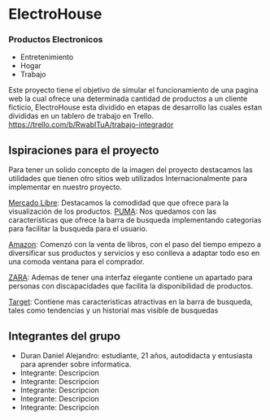 # ElectroHouse
### Productos Electronicos
* Entretenimiento
* Hogar
* Trabajo

Este proyecto tiene el objetivo de simular el funcionamiento de una pagina web la cual ofrece una determinada cantidad de productos a un cliente ficticio, ElectroHouse esta dividido en etapas de desarrollo las cuales estan divididas en un tablero de trabajo en Trello.
https://trello.com/b/RwabITuA/trabajo-integrador

## Ispiraciones para el proyecto
Para tener un solido concepto de la imagen del proyecto destacamos las utilidades que tienen otro sitios web utilizados Internacionalmente para implementar en nuestro proyecto.

[Mercado Libre](https://www.mercadolibre.com): Destacamos la comodidad que que ofrece para la visualización de los productos.
[PUMA](https://ar.puma.com): Nos quedamos con las caracteristicas que ofrece la barra de busqueda implementando categorias para facilitar la busqueda para el usuario.

[Amazon](https://www.amazon.com): Comenzó con la venta de libros, con el paso del tiempo empezo a diversificar sus productos y servicios y eso conlleva a adaptar todo eso en una comoda ventana para el comprador.

[ZARA](https://www.zara.com): Ademas de tener una interfaz elegante contiene un apartado para personas con discapacidades que facilita la disponibilidad de productos.

[Target](https://www.target.com/): Contiene mas caracteristicas atractivas en la barra de busqueda, tales como tendencias y un historial mas visible de busquedas

## Integrantes del grupo
- Duran Daniel Alejandro: estudiante, 21 años, autodidacta y entusiasta para aprender sobre informatica.
- Integrante: Descripcion
- Integrante: Descripcion
- Integrante: Descripcion
- Integrante: Descripcion
- Integrante: Descripcion
